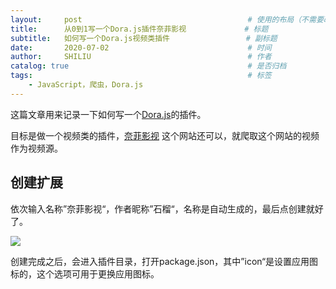 ```yaml
---
layout:     post                                     # 使用的布局（不需要改）
title:      从0到1写一个Dora.js插件奈菲影视             # 标题 
subtitle:   如何写一个Dora.js视频类插件                 # 副标题
date:       2020-07-02                               # 时间
author:     SHILIU                                   # 作者
catalog: true                                        # 是否归档
tags:                                                # 标签
    - JavaScript，爬虫，Dora.js
---
```


这篇文章用来记录一下如何写一个[Dora.js](https://dorajs.com/)的插件。

目标是做一个视频类的插件，[奈菲影视](http://nfmovies.com/) 这个网站还可以，就爬取这个网站的视频作为视频源。

## 创建扩展

依次输入名称”奈菲影视“，作者昵称”石榴“，名称是自动生成的，最后点创建就好了。

![](img/2020-07-02-post_dora.js_create_1.jpg)

创建完成之后，会进入插件目录，打开package.json，其中”icon“是设置应用图标的，这个选项可用于更换应用图标。

